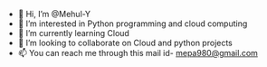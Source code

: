 - 👋 Hi, I’m @Mehul-Y
- 👀 I’m interested in Python programming and cloud computing
- 🌱 I’m currently learning Cloud
- 💞️ I’m looking to collaborate on Cloud and python projects
- 📫 You can reach me through this mail id- mepa980@gmail.com

